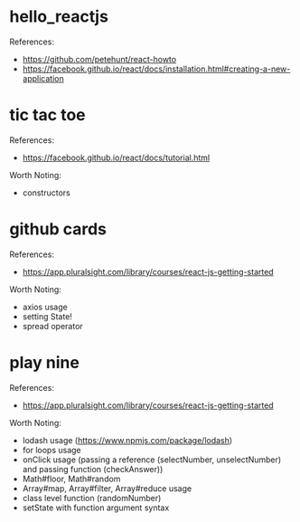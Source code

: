 # hello_reactjs

References:
- https://github.com/petehunt/react-howto
- https://facebook.github.io/react/docs/installation.html#creating-a-new-application

# tic tac toe

References:
- https://facebook.github.io/react/docs/tutorial.html

Worth Noting:
- constructors

# github cards

References:
- https://app.pluralsight.com/library/courses/react-js-getting-started

Worth Noting:
- axios usage
- setting State!
- spread operator

# play nine

References:
- https://app.pluralsight.com/library/courses/react-js-getting-started

Worth Noting:
- lodash usage (https://www.npmjs.com/package/lodash)
- for loops usage
- onClick usage (passing a reference (selectNumber, unselectNumber) and passing function (checkAnswer))
- Math#floor, Math#random
- Array#map, Array#filter, Array#reduce usage
- class level function (randomNumber)
- setState with function argument syntax

